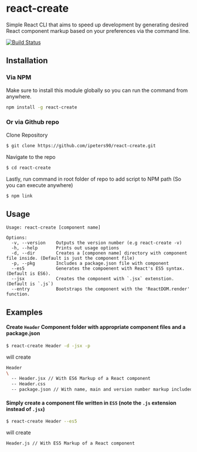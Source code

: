 # react-create
Simple React CLI that aims to speed up development by generating desired React component markup based on your preferences via the command line.

[![Build Status](https://travis-ci.org/ipeters90/react-create.svg?branch=master)](https://travis-ci.org/ipeters90/react-create)
## Installation
### Via NPM
Make sure to install this module globally so you can run the command from anywhere.
```bash
npm install -g react-create
```
### Or via Github repo
Clone Repository
```bash
$ git clone https://github.com/ipeters90/react-create.git
```
Navigate to the repo
```bash
$ cd react-create
```
Lastly, run command in root folder of repo to add script to NPM path (So you can execute anywhere)
```bash
$ npm link
```

## Usage

    Usage: react-create [component name]

    Options:
      -v, --version    Outputs the version number (e.g react-create -v)
      -h, --help       Prints out usage options
      -d, --dir        Creates a [componen name] directory with component file inside. (Default is just the component file)
      -p, --pkg        Includes a package.json file with component
      --es5            Generates the compoenent with React's ES5 syntax. (Default is ES6).
      --jsx            Creates the component with `.jsx` extenstion. (Default is `.js`)
      --entry          Bootstraps the component with the 'ReactDOM.render' function.
      
## Examples
#### Create `Header` Component folder with appropriate component files and a package.json 
```bash
$ react-create Header -d -jsx -p
```
will create
```bash
Header
\
  -- Header.jsx // With ES6 Markup of a React component
  -- Header.css
  -- package.json // With name, main and version number markup included
```

#### Simply create a component file written in `ES5` (note the `.js` extension instead of `.jsx`)
```bash
$ react-create Header --es5
```
will create
```bash
Header.js // With ES5 Markup of a React component
```
